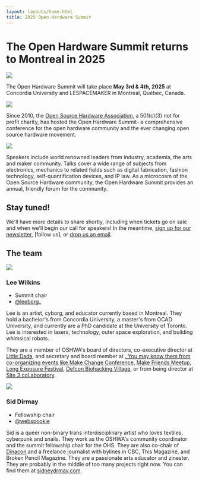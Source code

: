 ```yaml
---
layout: layouts/home.html
title: 2025 Open Hardware Summit
---
```


# The Open Hardware Summit returns to Montreal in 2025

<div class="lil-guy">
    <img src="/static/images/lil-guy-1-color.svg">
    <p>
        The Open Hardware Summit will take place <strong>May 3rd & 4th, 2025</strong> at Concordia  University and LESPACEMAKER in Montreal, Québec, Canada.
    </p>
</div>

<div class="lil-guy is-right">
    <img src="/static/images/lil-guy-2-color.svg">
    <p>
        Since 2010, the <a href="">Open Source Hardware Association</a>, a 501(c)(3) not for profit charity, has hosted the Open Hardware Summit- a comprehensive conference for the open hardware community and the ever changing open source hardware movement.
    </p>
</div>

<div class="lil-guy">
    <img src="/static/images/lil-guy-4-color.svg">
    <p>
        Speakers include world renowned leaders from industry, academia, the arts and maker community. Talks cover a wide range of subjects from electronics, mechanics to related fields such as digital fabrication, fashion technology, self-quantification devices, and IP law. As a microcosm of the Open Source Hardware community, the Open Hardware Summit provides an annual, friendly forum for the community.
    </p>
</div>



## Stay tuned!

We'll have more details to share shortly, including when tickets go on sale and when we'll begin our call for speakers! In the meantime, [sign up for our newsletter][newsletter], [follow us], or [drop us an email][email].


[newsletter]: https://oshwa.us19.list-manage.com/subscribe?u=3e1619d377d5a6c361ef3292b&id=ca147d8610
[follow]: https://todo
[email]: mailto:summit@oshwa.org



## The team

<div class="cool-person">
    <img src="/static/images/lee.jpg" class="has-outlined-shadow">
    <div>
        <h3>Lee Wilkins</h3>
        <ul class="details">
            <li class="role">Summit chair</li>
            <li><a href="">@leeborg_</a></li>
        </ul>
        <p>
            Lee is an artist, cyborg, and educator currently based in Montreal. They hold a bachelor's from Concordia University, a master's from OCAD University, and currently are a PhD candidate at the University of Toronto. Lee is interested in lasers, technology, outer space exploration, and building whimsical robots.
        </p>
        <p>
            They are a member of OSHWA's board of directors, co-executive director at <a href="">Little Dada</a>, and secretary and board member at <a href="Pleasure Dome">. You may know them from co-organizing events like <a href="">Make Change Conference</a>, <a href="">Make Friends Meetup</a>, <a href="">Long Exposure Festival</a>, <a href="">Defcon Biohacking Village</a>, or from being director at <a href="">Site 3 coLaboratory</a>.
        </p>
    </div>
</div>

<div class="cool-person">
    <img src="/static/images/sid.png" class="has-outlined-shadow">
    <div>
        <h3>Sid Dirmay</h3>
        <ul class="details">
            <li class="role">Fellowship chair</li>
            <li><a href="">@webspookie</a></li>
        </ul>
        <p>
            Sid is a queer non-binary trans interdisciplinary artist who loves textiles, cyberpunk and snails. They work as the OSHWA's community coordinator and the summit fellowship chair for the OHS. They are also co-chair of <a href="">Dinacon</a> and a freelance journalist with bylines in CBC, This Magazine, and Broken Pencil Magazine. They are a passionate arts educator and zinester. They are probably in the middle of too many projects right now. You can find them at <a href="">sidneydrmay.com</a>.
        </p>
    </div>
</div>
